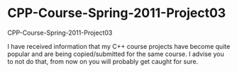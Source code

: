 CPP-Course-Spring-2011-Project03
================================

CPP-Course-Spring-2011-Project03

I have received information that my C++ course projects have become quite popular and are being copied/submitted for the same course. I advise you to not do that, from now on you will probably get caught for sure.
